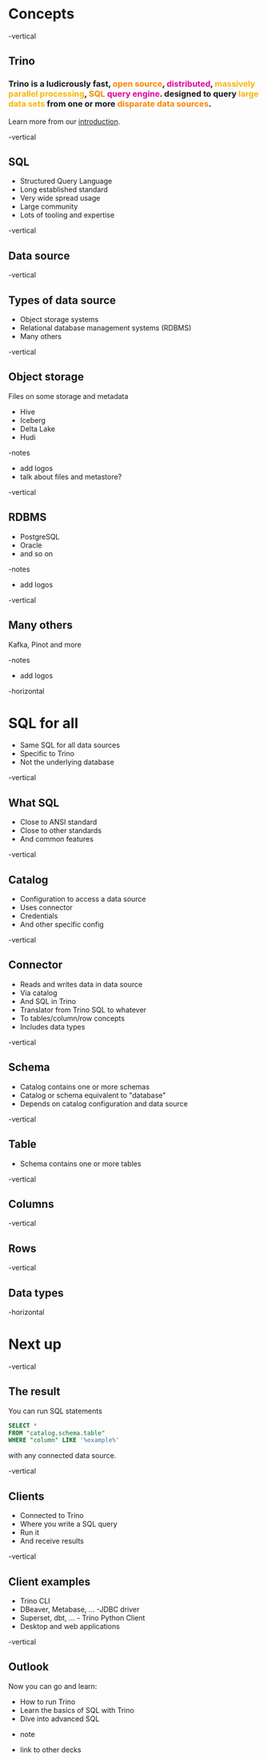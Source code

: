 # Concepts

-vertical
## Trino

<h3>
  Trino is a ludicrously fast,
      <span style="color:#f88600">open source</span>,
      <span style="color:#dd00a1">distributed</span>,
      <span style="color:#f8b600">massively parallel processing</span>,
      <span style="color:#f88600">SQL</span>
      <span style="color:#dd00a1">query engine</span>.
  designed to query
      <span style="color:#f8b600">large data sets</span> from one or more
  <span style="color:#f88600">disparate data sources</span>.
</h3>

Learn more from our [introduction](../what-is-trino/index.html).

-vertical
## SQL

* Structured Query Language
* Long established standard
* Very wide spread usage
* Large community
* Lots of tooling and expertise

-vertical
## Data source

-vertical
## Types of data source

* Object storage systems
* Relational database management systems (RDBMS)
* Many others

-vertical
## Object storage

Files on some storage and metadata

* Hive
* Iceberg
* Delta Lake
* Hudi

-notes
* add logos
* talk about files and metastore?

-vertical
## RDBMS

* PostgreSQL
* Oracle
* and so on

-notes
* add logos

-vertical
## Many others

Kafka, Pinot and more

-notes
* add logos

-horizontal
# SQL for all

* Same SQL for all data sources
* Specific to Trino
* Not the underlying database

-vertical
## What SQL

* Close to ANSI standard
* Close to other standards
* And common features

-vertical
## Catalog

* Configuration to access a data source
* Uses connector
* Credentials
* And other specific config

-vertical
## Connector

* Reads and writes data in data source
* Via catalog
* And SQL in Trino
* Translator from Trino SQL to whatever
* To tables/column/row concepts
* Includes data types

-vertical
## Schema

* Catalog contains one or more schemas
* Catalog or schema equivalent to "database"
* Depends on catalog configuration and data source

-vertical
## Table

* Schema contains one or more tables


-vertical
## Columns

-vertical
## Rows

-vertical
## Data types


-horizontal
# Next up

-vertical
## The result

You can run SQL statements

```sql
SELECT *
FROM "catalog.schema.table"
WHERE "column" LIKE '%example%'
```

with any connected data source.

-vertical
## Clients

* Connected to Trino
* Where you write a SQL query
* Run it
* And receive results

-vertical
## Client examples

* Trino CLI
* DBeaver, Metabase, ... -JDBC driver
* Superset, dbt, ... - Trino Python Client
* Desktop and web applications

-vertical
## Outlook

Now you can go and learn:

* How to run Trino
* Learn the basics of SQL with Trino
* Dive into advanced SQL

- note
* link to other decks

